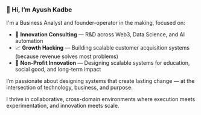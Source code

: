 ### 👋 Hi, I’m Ayush Kadbe

I'm a Business Analyst and founder-operator in the making, focused on:

- 🧠 **Innovation Consulting** — R&D across Web3, Data Science, and AI automation  
- 📈 **Growth Hacking** — Building scalable customer acquisition systems (because revenue solves most problems)  
- 🌱 **Non-Profit Innovation** — Designing scalable systems for education, social good, and long-term impact

I’m passionate about designing systems that create lasting change — at the intersection of technology, business, and purpose.

I thrive in collaborative, cross-domain environments where execution meets experimentation, and innovation meets scale.



<!--
Here are some of my projects categorize

- 🔭 I’m currently working on 
- 🌱 I’m currently learning 
- 👯 I’m looking to collaborate on ...
- 🤔 I’m looking for help with ...
- 💬 Ask me about ...
- 📫 How to reach me: ...
- 😄 Pronouns: ...
- ⚡ Fun fact: ...
-->
